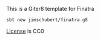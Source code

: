 This is a Giter8 template for Finatra

```
sbt new jimschubert/finatra.g8
```

[License](./LICENSE) is CC0
